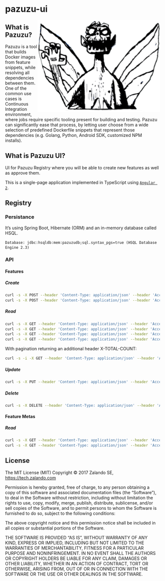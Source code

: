 # pazuzu-ui

<img align="right" height="300" src="/pazuzu-logo.png">

What is Pazuzu?
---------------

Pazuzu is a tool that builds Docker images from feature snippets, while
resolving all dependencies between them. One of the common use cases is
Continuous Integration environment, where jobs require specific tooling present
for building and testing. Pazuzu can significantly ease that process, by letting user
choose from a wide selection of predefined Dockerfile snippets that represent
those dependencies (e.g. Golang, Python, Android SDK, customized NPM installs).

What is Pazuzu UI?
------------------

UI for Pazuzu Registry where you will be able to create new features as well as
approve them.

This is a single-page application implemented in TypeScript using
[`Angular 2`](https://angular.io).

Registry
--------

### Persistance

It’s using Spring Boot, Hibernate (ORM) and an in-memory database called HSQL.

```
Database: jdbc:hsqldb:mem:pazuzudb;sql.syntax_pgs=true (HSQL Database Engine 2.3)
```

### API

#### Features

##### Create

```bash
curl -s -X POST --header 'Content-Type: application/json' --header 'Accept: application/json' -d '{ "meta": { "name": "java", "description": "opendjk", "author": "mlehmann1" }, "snippet": "FROM openjdk:7" }' 'http://localhost:8080/api/features'
curl -s -X POST --header 'Content-Type: application/json' --header 'Accept: application/json' -d '{ "meta": { "name": "scala", "description": "scala", "author": "mlehmann1", "dependencies": ["java"] }, "snippet": "FROM hseeberger/scala-sbt" }' 'http://localhost:8080/api/features'
```

##### Read

```bash
curl -s -X GET --header 'Content-Type: application/json' --header 'Accept: application/json' 'http://localhost:8080/api/features'
curl -s -X GET --header 'Content-Type: application/json' --header 'Accept: application/json' 'http://localhost:8080/api/resolved-features?names=java'
curl -s -X GET --header 'Content-Type: application/json' --header 'Accept: application/json' 'http://localhost:8080/api/resolved-features?names=java,scala'
curl -s -X GET --header 'Content-Type: application/json' --header 'Accept: application/json' 'http://localhost:8080/api/resolved-features?names=java&names=scala'
```

With pagination returning an additional header X-TOTAL-COUNT:

```bash
curl -s -i -X GET --header 'Content-Type: application/json' --header 'Accept: application/json' 'http://localhost:8080/api/features?offset=0&limit=0'
```

##### Update

```bash
curl -s -X PUT --header 'Content-Type: application/json' --header 'Accept: application/json' -d '{ "snippet": "FROM openjdk:8" }' 'http://localhost:8080/api/features/java'
```

##### Delete

```bash
curl -s -X DELETE --header 'Content-Type: application/json' --header 'Accept: application/json' 'http://localhost:8080/api/features/scala'
```

#### Feature Metas

##### Read

```bash
curl -s -X GET --header 'Content-Type: application/json' --header 'Accept: application/json' 'http://localhost:8080/api/feature-metas'
curl -s -X GET --header 'Content-Type: application/json' --header 'Accept: application/json' 'http://localhost:8080/api/feature-metas/java'
```

License
-------

The MIT License (MIT)
Copyright © 2017 Zalando SE, https://tech.zalando.com

Permission is hereby granted, free of charge, to any person obtaining a copy
of this software and associated documentation files (the “Software”), to deal
in the Software without restriction, including without limitation the rights
to use, copy, modify, merge, publish, distribute, sublicense, and/or sell
copies of the Software, and to permit persons to whom the Software is
furnished to do so, subject to the following conditions:

The above copyright notice and this permission notice shall be included in
all copies or substantial portions of the Software.

THE SOFTWARE IS PROVIDED “AS IS”, WITHOUT WARRANTY OF ANY KIND, EXPRESS OR
IMPLIED, INCLUDING BUT NOT LIMITED TO THE WARRANTIES OF MERCHANTABILITY,
FITNESS FOR A PARTICULAR PURPOSE AND NONINFRINGEMENT. IN NO EVENT SHALL THE
AUTHORS OR COPYRIGHT HOLDERS BE LIABLE FOR ANY CLAIM, DAMAGES OR OTHER
LIABILITY, WHETHER IN AN ACTION OF CONTRACT, TORT OR OTHERWISE, ARISING FROM,
OUT OF OR IN CONNECTION WITH THE SOFTWARE OR THE USE OR OTHER DEALINGS IN
THE SOFTWARE.
